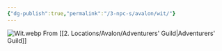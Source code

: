 ```yaml
---
{"dg-publish":true,"permalink":"/3-npc-s/avalon/wit/"}
---
```


![Wit.webp](/img/user/Images/Wit.webp)
From [[2. Locations/Avalon/Adventurers' Guild\|Adventurers' Guild]]